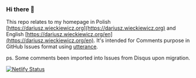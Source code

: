 ### Hi there 👋

This repo relates to my homepage in Polish [https://dariusz.wieckiewicz.org](https://dariusz.wieckiewicz.org) and English [https://dariusz.wieckiewicz.org/en](https://dariusz.wieckiewicz.org/en). It's intended for Comments purpose in GitHub Issues format using [utterance](https://github.com/utterance).

ps. Some comments been imported into Issues from Disqus upon migration.

[![Netlify Status](https://api.netlify.com/api/v1/badges/5cfb7e89-99d0-4bce-a8d8-1ac0b5cbd045/deploy-status)](https://app.netlify.com/sites/idarek/deploys)
